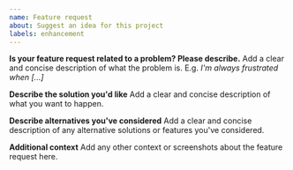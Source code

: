 ```yaml
---
name: Feature request
about: Suggest an idea for this project
labels: enhancement
---
```


**Is your feature request related to a problem? Please describe.**
Add a clear and concise description of what the problem is. E.g. *I'm always frustrated when [...]*

**Describe the solution you'd like**
Add a clear and concise description of what you want to happen.

**Describe alternatives you've considered**
Add a clear and concise description of any alternative solutions or features you've considered.

**Additional context**
Add any other context or screenshots about the feature request here.